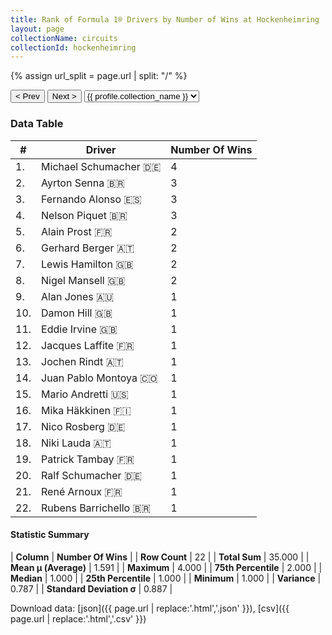 ```yaml
---
title: Rank of Formula 1® Drivers by Number of Wins at Hockenheimring
layout: page
collectionName: circuits
collectionId: hockenheimring
---
```


{% assign url_split = page.url | split: "/" %}
<div id="collection-navigation">
<button onclick="selector.options[selector.selectedIndex-1].value && (window.location = selector.options[selector.selectedIndex-1].value);">&lt; Prev</button>
<button onclick="selector.options[selector.selectedIndex+1].value && (window.location = selector.options[selector.selectedIndex+1].value);">Next &gt;</button>
<select id="selector" onchange="this.options[this.selectedIndex].value && (window.location = this.options[this.selectedIndex].value);">
  {% for collectionId in site.data[page.collectionName].refs %}
    {% if collectionId == page.collectionId %}
      {% assign selected = "selected" %}
    {% else %}
      {% assign selected = "" %}
    {% endif %}
    {% assign profile = site.data[page.collectionName][collectionId].profile %}
    <option value="/f1/{{ page.collectionName }}/{{ collectionId }}/{{ url_split[4] }}" {{ selected }}>{{ profile.collection_name }}</option>
  {% endfor %}
</select>
</div>

<canvas id="chart" width="400" height="180"></canvas>
<script>
var data = {
    "datasets": [
        {
            "backgroundColor": [
                "#9C8E8D",
                "#9C8E8D",
                "#9C8E8D",
                "#9C8E8D",
                "#9C8E8D",
                "#9C8E8D",
                "#9C8E8D",
                "#9C8E8D",
                "#9C8E8D",
                "#9C8E8D",
                "#9C8E8D",
                "#9C8E8D",
                "#9C8E8D",
                "#9C8E8D",
                "#9C8E8D",
                "#9C8E8D",
                "#9C8E8D",
                "#9C8E8D",
                "#9C8E8D",
                "#9C8E8D",
                "#9C8E8D",
                "#9C8E8D"
            ],
            "borderColor": [
                "#1D181E",
                "#1D181E",
                "#1D181E",
                "#1D181E",
                "#1D181E",
                "#1D181E",
                "#1D181E",
                "#1D181E",
                "#1D181E",
                "#1D181E",
                "#1D181E",
                "#1D181E",
                "#1D181E",
                "#1D181E",
                "#1D181E",
                "#1D181E",
                "#1D181E",
                "#1D181E",
                "#1D181E",
                "#1D181E",
                "#1D181E",
                "#1D181E"
            ],
            "borderWidth": 1,
            "data": [
                4.0,
                3.0,
                3.0,
                3.0,
                2.0,
                2.0,
                2.0,
                2.0,
                1.0,
                1.0,
                1.0,
                1.0,
                1.0,
                1.0,
                1.0,
                1.0,
                1.0,
                1.0,
                1.0,
                1.0,
                1.0,
                1.0
            ],
            "label": "Number Of Wins"
        }
    ],
    "labels": [
        "Michael Schumacher",
        "Ayrton Senna",
        "Fernando Alonso",
        "Nelson Piquet",
        "Alain Prost",
        "Gerhard Berger",
        "Lewis Hamilton",
        "Nigel Mansell",
        "Alan Jones",
        "Damon Hill",
        "Eddie Irvine",
        "Jacques Laffite",
        "Jochen Rindt",
        "Juan Pablo Montoya",
        "Mario Andretti",
        "Mika Häkkinen",
        "Nico Rosberg",
        "Niki Lauda",
        "Patrick Tambay",
        "Ralf Schumacher",
        "René Arnoux",
        "Rubens Barrichello"
    ]
};
var options = {
  legend: {
    display: false
  },
  scales: {
    xAxes: [{
      ticks: {
        beginAtZero: true,
        maxRotation: 180,
        display: window.innerWidth > 800
      }
    }],
    yAxes: [{
      ticks: {
        beginAtZero: true
      }
    }]
  },
  onResize: function(chart, size) {
    chart.options.scales.xAxes[0].ticks.display = size.width > 800;
  }
};
var chart = new Chart("chart", {
    data: data,
    type: 'bar',
    options: options
});
</script>



### Data Table

| # | Driver | Number Of Wins |
|--|--|--|
| 1. | Michael Schumacher 🇩🇪 | 4 |
| 2. | Ayrton Senna 🇧🇷 | 3 |
| 3. | Fernando Alonso 🇪🇸 | 3 |
| 4. | Nelson Piquet 🇧🇷 | 3 |
| 5. | Alain Prost 🇫🇷 | 2 |
| 6. | Gerhard Berger 🇦🇹 | 2 |
| 7. | Lewis Hamilton 🇬🇧 | 2 |
| 8. | Nigel Mansell 🇬🇧 | 2 |
| 9. | Alan Jones 🇦🇺 | 1 |
| 10. | Damon Hill 🇬🇧 | 1 |
| 11. | Eddie Irvine 🇬🇧 | 1 |
| 12. | Jacques Laffite 🇫🇷 | 1 |
| 13. | Jochen Rindt 🇦🇹 | 1 |
| 14. | Juan Pablo Montoya 🇨🇴 | 1 |
| 15. | Mario Andretti 🇺🇸 | 1 |
| 16. | Mika Häkkinen 🇫🇮 | 1 |
| 17. | Nico Rosberg 🇩🇪 | 1 |
| 18. | Niki Lauda 🇦🇹 | 1 |
| 19. | Patrick Tambay 🇫🇷 | 1 |
| 20. | Ralf Schumacher 🇩🇪 | 1 |
| 21. | René Arnoux 🇫🇷 | 1 |
| 22. | Rubens Barrichello 🇧🇷 | 1 |

#### Statistic Summary

| **Column** | **Number Of Wins** |
| **Row Count** | 22 |
| **Total Sum** | 35.000 |
| **Mean μ (Average)** | 1.591 |
| **Maximum** | 4.000 |
| **75th Percentile** | 2.000 |
| **Median** | 1.000 |
| **25th Percentile** | 1.000 |
| **Minimum** | 1.000 |
| **Variance** | 0.787 |
| **Standard Deviation σ** | 0.887 |

Download data: [json]({{ page.url | replace:'.html','.json' }}), [csv]({{ page.url | replace:'.html','.csv' }})
